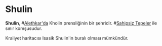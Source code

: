 # Shulin

**Shulin**, #[Alethkar'da](locations/alethkar) Kholin prensliğinin bir şehridir. #[Sahipsiz Tepeler](locations/unclaimed-hills) ile sınır komşusudur.

Kraliyet haritacısı Isasik Shulin'in buralı olması mümkündür.
